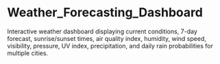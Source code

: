 # Weather_Forecasting_Dashboard
Interactive weather dashboard displaying current conditions, 7-day forecast, sunrise/sunset times, air quality index, humidity, wind speed, visibility, pressure, UV index, precipitation, and daily rain probabilities for multiple cities.
